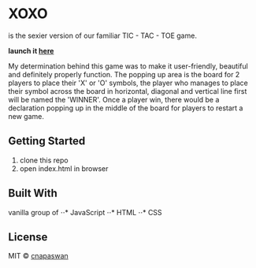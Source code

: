 # XOXO 

  is the sexier version of our familiar TIC - TAC - TOE game. 
  
  **launch it [here](https://cnapaswan.github.io/xoxo/)**

  My determination behind this game was to make it user-friendly, beautiful and definitely properly function.  The popping up area is the board for 2 players to place their 'X' or 'O' symbols, the player who manages to place their symbol across the board in horizontal, diagonal and vertical line first will be named the 'WINNER'. Once a player win, there would be a declaration popping up in the middle of the board for players to restart a new game.

## Getting Started

  1. clone this repo
  2. open index.html in browser 

## Built With

vanilla group of
⋅⋅* JavaScript
⋅⋅* HTML
⋅⋅* CSS

## License

MIT © [cnapaswan](https://github.com/cnapaswan)

